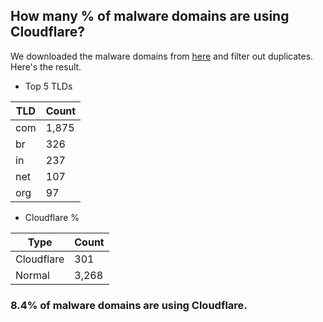 ## How many % of malware domains are using Cloudflare?


We downloaded the malware domains from [here](https://urlhaus.abuse.ch) and filter out duplicates.
Here's the result.


[//]: # (start replacement)


- Top 5 TLDs

| TLD | Count |
| --- | --- |
| com | 1,875 |
| br | 326 |
| in | 237 |
| net | 107 |
| org | 97 |


- Cloudflare %

| Type | Count |
| --- | --- |
| Cloudflare | 301 |
| Normal | 3,268 |


### 8.4% of malware domains are using Cloudflare.